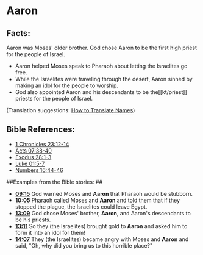 # Aaron #

## Facts: ##

Aaron was Moses' older brother. God chose Aaron to be the first high priest for the people of Israel.

* Aaron helped Moses speak to Pharaoh about letting the Israelites go free.
* While the Israelites were traveling through the desert, Aaron sinned by making an idol for the people to worship.
* God also appointed Aaron and his descendants to be the[[kt/priest]] priests for the people of Israel.

(Translation suggestions: [How to Translate Names](en/ta-vol1/translate/man/translate-names))



## Bible References: ##

* [1 Chronicles 23:12-14](en/tn/1ch/help/23/12)
* [Acts 07:38-40](en/tn/act/help/07/38)
* [Exodus 28:1-3](en/tn/exo/help/28/01)
* [Luke 01:5-7](en/tn/luk/help/01/05)
* [Numbers 16:44-46](en/tn/num/help/16/44)

##Examples from the Bible stories: ##

* __[09:15](en/tn/obs/help/09/15)__ God warned Moses and __Aaron__  that Pharaoh would be stubborn.
* __[10:05](en/tn/obs/help/10/05)__ Pharaoh called Moses and __Aaron__  and told them that if they stopped the plague, the Israelites could leave Egypt.
* __[13:09](en/tn/obs/help/13/09)__ God chose Moses' brother, __Aaron__, and Aaron's descendants to be his priests.
* __[13:11](en/tn/obs/help/13/11)__ So they (the Israelites) brought gold to __Aaron__  and asked him to form it into an idol for them!
* __[14:07](en/tn/obs/help/14/07)__ They (the Israelites) became angry with Moses and __Aaron__  and said, "Oh, why did you bring us to this horrible place?"